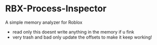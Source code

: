 # RBX-Process-Inspector
A simple memory analyzer for Roblox

- read only this doesnt write anything in the memory if u fink
- very trash and bad only update the offsets to make it keep working!

